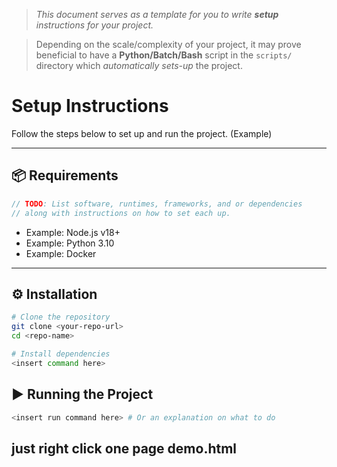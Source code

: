> *This document serves as a template for you to write **setup** instructions for your project.* 

> Depending on the scale/complexity of your project, it may prove beneficial to have a **Python/Batch/Bash** script in the `scripts/` directory which *automatically sets-up* the project.

# Setup Instructions

Follow the steps below to set up and run the project. (Example)

---

## 📦 Requirements
``` c
// TODO: List software, runtimes, frameworks, and or dependencies
// along with instructions on how to set each up.
```
- Example: Node.js v18+
- Example: Python 3.10
- Example: Docker

---

## ⚙️ Installation
``` bash
# Clone the repository
git clone <your-repo-url>
cd <repo-name>

# Install dependencies
<insert command here>
```

## ▶️ Running the Project
``` bash
<insert run command here> # Or an explanation on what to do
```
## just right click one page demo.html